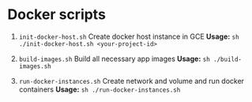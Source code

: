 # Docker scripts

1. `init-docker-host.sh` Create docker host instance in GCE
**Usage:** `sh ./init-docker-host.sh <your-project-id>`

2. `build-images.sh` Build all necessary app images
**Usage:** `sh ./build-images.sh`

3. `run-docker-instances.sh` Create network and volume and run docker containers
**Usage:** `sh ./run-docker-instances.sh`
